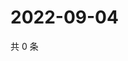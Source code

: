 # 2022-09-04

共 0 条

<!-- BEGIN WEIBO -->
<!-- 最后更新时间 Sun Sep 04 2022 03:14:09 GMT+0800 (China Standard Time) -->

<!-- END WEIBO -->

